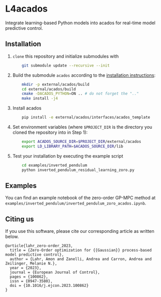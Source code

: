 # L4acados

Integrate learning-based Python models into acados for real-time model predictive control.

## Installation

1. `clone` this repository and initialize submodules with
    ```bash
        git submodule update --recursive --init
    ```

2. Build the submodule `acados` according to the [installation instructions](https://docs.acados.org/installation/index.html):
    ```bash
        mkdir -p external/acados/build
        cd external/acados/build
        cmake -DACADOS_PYTHON=ON .. # do not forget the ".."
        make install -j4
    ```

3. Install acados
    ```bash
        pip install -e external/acados/interfaces/acados_template
    ```

3. Set environment variables (where `$PROJECT_DIR` is the directory you cloned the repository into in Step 1):
    ```bash
        export ACADOS_SOURCE_DIR=$PROJECT_DIR/external/acados
        export LD_LIBRARY_PATH=$ACADOS_SOURCE_DIR/lib
    ```

4. Test your installation by executing the example script
    ```bash
        cd examples/inverted_pendulum
        python inverted_pendulum_residual_learning_zoro.py
    ```

## Examples

You can find an example notebook of the zero-order GP-MPC method at `examples/inverted_pendulum/inverted_pendulum_zoro_acados.ipynb`.

## Citing us

If you use this software, please cite our corresponding article as written below.

```
@article{lahr_zero-order_2023,
  title = {Zero-Order optimization for {{Gaussian}} process-based model predictive control},
  author = {Lahr, Amon and Zanelli, Andrea and Carron, Andrea and Zeilinger, Melanie N.},
  year = {2023},
  journal = {European Journal of Control},
  pages = {100862},
  issn = {0947-3580},
  doi = {10.1016/j.ejcon.2023.100862}
}
```
